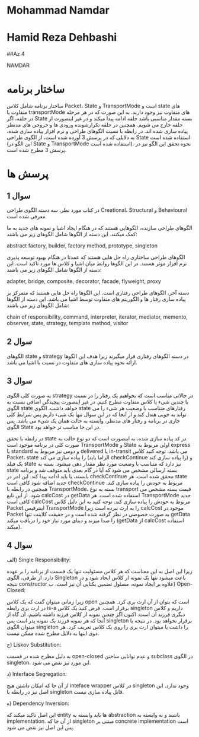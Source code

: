 # Mohammad Namdar
# Hamid Reza Dehbashi

##Az 4

NAMDAR

# ساختار برنامه
ساختار برنامه شامل کلاس Packet، State و TransportMode است و state های متفاوت یا transportMode های متفاوت نیز وجود دارند. به این صورت که در هر مرحله در حلقه، اگر State بسته مقدار مناسبی باشد حلقه ادامه پیدا میکند و در غیر اینصورت از حلقه خارج می شویم. همچنین در حلقه تکرارشونده ورودی ها و خروجی های مدنظر پیاده سازی شده اند.
در رابطه با نسبت الگوهای طراحی و نرم افزار پیاده سازی شده، به دلایلی که در پرسش 3 آورده شده است، از الگوی طراحی State استفاده شده است (این الگو در State و TransportMode استفاده شده است). نحوه تحقق این الگو نیز در پرسش 3 مطرح شده است.

# پرسش ها
## سوال 1
در کتاب مورد نظر، سه دسته الگوی طراحی  Creational، Structural و Behavioural معرفی شده است.

الگوهای طراحی سازنده، الگوهایی هستند که در هنگام ایجاد اشیا و نمونه های جدید به ما کمک میکنند. این دسته از الگوها شامل الگوهای زیر می باشند:

abstract factory, builder, factory method, prototype, singleton

الگوهای طراحی ساختاری راه حل هایی هستند که عمدتا در هنگام بهبود توسعه پذیری نرم افزار موثر هستند. در این الگوها روابط میان اشیا و کلاس ها مورد تاکید است. این دسته از الگوها شامل الگوهای زیر می باشند:

adapter, bridge, composite, decorator, facade, flyweight, proxy

دسته آخر، الگوهای طراحی رفتاری است. این الگوها راه حل هایی هستند که متمرکز بر پیاده سازی رفتار ها و الگوریتم های متفاوت توسط اشیا می باشد. این دسته از الگوها شامل الگوهای زیر می باشند:

chain of responsibility, command, interpreter, iterator, mediator, memento, observer, state, strategy, template method, visitor
## سوال 2
الگوهای state و strategy در دسته الگوهای رفتاری قرار میگیرند زیرا هدف این الگوها ارائه نحوه پیاده سازی های متفاوت در نسبت با اشیا می باشد.
## سوال 3
به صورت کلی الگوی strategy در حالاتی مناسب است که بخواهیم یک رفتار را در نسبت با چندین شیء یا کلاس متفاوت مطرح کنیم. در غیر اینصورت پیچیدگی اضافی نسبت به الگوی state خواهد داشت. الگوی state رفتارهای متناسب با وضعیت هر شیء را می تواند به خوبی هندل کند و از آنجا که در این سوال تنها یک شیء داریم پس شرایط کلی جاری در برنامه و رفتار های مدنظر، وابسته به حالت همان یک شیء می باشد. پس الگوی State در این جا مناسب تر خواهد بود.

در رابطه با تحقق state در کد پیاده سازی شده، به اینصورت است که دو نوع حالت به صورت کلی در برنامه موجود است TransportMode و State اولی مربوط به express یا standard و دومی نیز مربوط به delivered یا in-transit می باشد.
توجه کنید کلاس Packet،  state را پیاده سازی می کند (الزاما باید checkContinue را پیاده سازی کند) و یک فیلد state نیز دارد که متناسب با وضعیت مورد نظر مقدار دهی میشود. بسته به state بسته ارسالی مشخص می شود که آیا در گام بعدی باید متوقف شد و برنامه بایستد، یا باید ادامه پیدا کند. این امر در checkContinue محقق شده است. هر state جدید اضافه شود کافی است checkContinue مربوط به خودش را پیاده سازی کند.
همچنین در رابطه با TransportMode، بسته به نوع transport قیمت بسته مشخص می شود. از این تابع calcCost در getData استفاده شده است. هر TransportMode جدید کافی است calcCost مربوط به خودش را پیاده سازی کند. توجه کنید به این دلیل کلاس Packet اینترفیس TransportMode را به ارث نبرده است زیرا calcCost موجود در Packet به صورت خصوصی در نظر گرفته شده است و در حقیقت کلاینت تنها getData را صدا میزند و دیتای مورد نیاز خود را دریافت میکند (getData از calcCost استفاده میکند).
## سوال 4
الف) Single Responsibility:

زیرا این اصل به این معناست که هر کلاس مسئولیت تنها یک قسمت از برنامه را بر عهده دارد. از طرفی، الگوی Singleton باعث میشود تنها یک نمونه از کلاس ایجاد شود و در نتیجه constructor علاوه بر ایجاد نمونه، مسئول تضمین یکتایی آن نیز است.
ب) Open-Closed:

زیرا زمانی میتوان گفت که یک کلاس open است که بتوان از آن ارث بری کرد. همچنین در ارث بری رابطه is-a برقرار است. فرض کنید یک کلاس singleton داریم و کلاس دیگری فرزند آن است. اکنون اگر چندین نمونه از کلاس فرزند داشته باشیم، آن گاه از آنجا که هر نمونه فرزند یک نمونه پدر است پس singleton برقرار نخواهد بود. در نتیجه یا میتوان الگوی singleton را داشت یا میتوان ارث بری را روی یک کلاس تعریف کرد. هر دوی اینها به دلایل مطرح شده ممکن نیست.

ج) Liskov Substitution:

به دلیل مطرح شده در قسمت open-closed و عدم توانایی ساختن subclass در الگوی singleton، این مورد نیز نقض می شود.

د) Interface Segregation:

از آن جا که امکان داشتن هیچ inteface wrapper در کلاس singleton وجود ندارد. این اصل نیز در رابطه با singleton قابل پیاده سازی نیست.

ه) Dependency Inversion:

این اصل تاکید میکند که entity ها باید وابسته به abstraction باشند و نه وابسته به implementation. از آن جا که singleton مبتنی بر concrete implementation است پس این اصل نیز نقض می شود.


